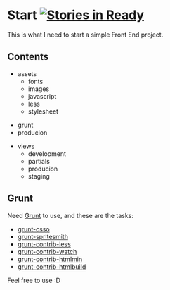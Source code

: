 # Start [![Stories in Ready](https://badge.waffle.io/gabrihellmateus/start.png?label=Ready)](https://waffle.io/gabrihellmateus/start)

This is what I need to start a simple Front End project.

## Contents

- assets
    * fonts
    * images
    * javascript
    * less
    * stylesheet
+ grunt
+ producion
- views
    * development
    * partials
    * producion
    * staging

## Grunt 

Need [Grunt](http://gruntjs.com) to use, and these are the tasks:
   * [grunt-csso](https://github.com/t32k/grunt-csso)
   * [grunt-spritesmith](https://github.com/Ensighten/grunt-spritesmith)
   * [grunt-contrib-less](https://github.com/gruntjs/grunt-contrib-less)
   * [grunt-contrib-watch](https://github.com/gruntjs/grunt-contrib-watch)
   * [grunt-contrib-htmlmin](https://github.com/gruntjs/grunt-contrib-htmlmin)
   * [grunt-contrib-htmlbuild](https://github.com/spatools/grunt-html-build)

Feel free to use :D
